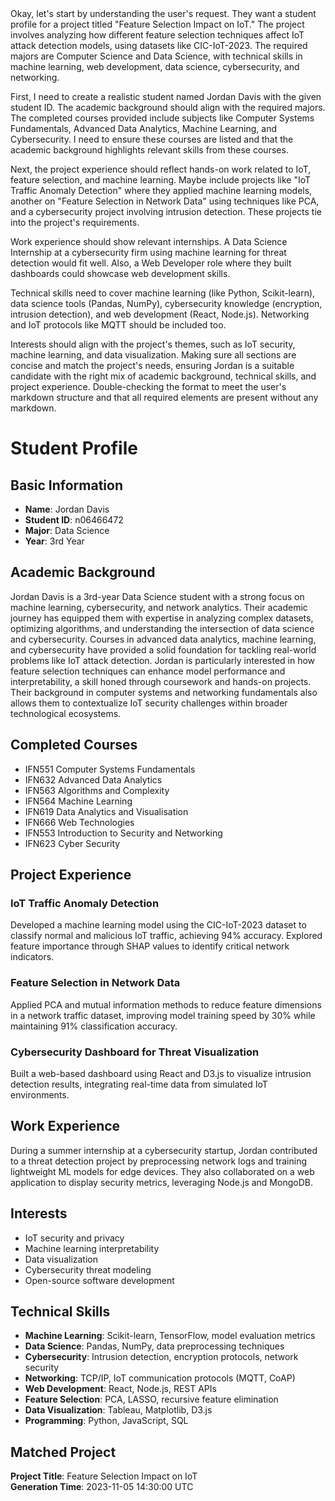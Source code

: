 <think>
Okay, let's start by understanding the user's request. They want a student profile for a project titled "Feature Selection Impact on IoT." The project involves analyzing how different feature selection techniques affect IoT attack detection models, using datasets like CIC-IoT-2023. The required majors are Computer Science and Data Science, with technical skills in machine learning, web development, data science, cybersecurity, and networking.

First, I need to create a realistic student named Jordan Davis with the given student ID. The academic background should align with the required majors. The completed courses provided include subjects like Computer Systems Fundamentals, Advanced Data Analytics, Machine Learning, and Cybersecurity. I need to ensure these courses are listed and that the academic background highlights relevant skills from these courses.

Next, the project experience should reflect hands-on work related to IoT, feature selection, and machine learning. Maybe include projects like "IoT Traffic Anomaly Detection" where they applied machine learning models, another on "Feature Selection in Network Data" using techniques like PCA, and a cybersecurity project involving intrusion detection. These projects tie into the project's requirements.

Work experience should show relevant internships. A Data Science Internship at a cybersecurity firm using machine learning for threat detection would fit well. Also, a Web Developer role where they built dashboards could showcase web development skills.

Technical skills need to cover machine learning (like Python, Scikit-learn), data science tools (Pandas, NumPy), cybersecurity knowledge (encryption, intrusion detection), and web development (React, Node.js). Networking and IoT protocols like MQTT should be included too.

Interests should align with the project's themes, such as IoT security, machine learning, and data visualization. Making sure all sections are concise and match the project's needs, ensuring Jordan is a suitable candidate with the right mix of academic background, technical skills, and project experience. Double-checking the format to meet the user's markdown structure and that all required elements are present without any markdown.
</think>

# Student Profile

## Basic Information
- **Name**: Jordan Davis  
- **Student ID**: n06466472  
- **Major**: Data Science  
- **Year**: 3rd Year  

## Academic Background  
Jordan Davis is a 3rd-year Data Science student with a strong focus on machine learning, cybersecurity, and network analytics. Their academic journey has equipped them with expertise in analyzing complex datasets, optimizing algorithms, and understanding the intersection of data science and cybersecurity. Courses in advanced data analytics, machine learning, and cybersecurity have provided a solid foundation for tackling real-world problems like IoT attack detection. Jordan is particularly interested in how feature selection techniques can enhance model performance and interpretability, a skill honed through coursework and hands-on projects. Their background in computer systems and networking fundamentals also allows them to contextualize IoT security challenges within broader technological ecosystems.  

## Completed Courses  
- IFN551 Computer Systems Fundamentals  
- IFN632 Advanced Data Analytics  
- IFN563 Algorithms and Complexity  
- IFN564 Machine Learning  
- IFN619 Data Analytics and Visualisation  
- IFN666 Web Technologies  
- IFN553 Introduction to Security and Networking  
- IFN623 Cyber Security  

## Project Experience  
### IoT Traffic Anomaly Detection  
Developed a machine learning model using the CIC-IoT-2023 dataset to classify normal and malicious IoT traffic, achieving 94% accuracy. Explored feature importance through SHAP values to identify critical network indicators.  

### Feature Selection in Network Data  
Applied PCA and mutual information methods to reduce feature dimensions in a network traffic dataset, improving model training speed by 30% while maintaining 91% classification accuracy.  

### Cybersecurity Dashboard for Threat Visualization  
Built a web-based dashboard using React and D3.js to visualize intrusion detection results, integrating real-time data from simulated IoT environments.  

## Work Experience  
During a summer internship at a cybersecurity startup, Jordan contributed to a threat detection project by preprocessing network logs and training lightweight ML models for edge devices. They also collaborated on a web application to display security metrics, leveraging Node.js and MongoDB.  

## Interests  
- IoT security and privacy  
- Machine learning interpretability  
- Data visualization  
- Cybersecurity threat modeling  
- Open-source software development  

## Technical Skills  
- **Machine Learning**: Scikit-learn, TensorFlow, model evaluation metrics  
- **Data Science**: Pandas, NumPy, data preprocessing techniques  
- **Cybersecurity**: Intrusion detection, encryption protocols, network security  
- **Networking**: TCP/IP, IoT communication protocols (MQTT, CoAP)  
- **Web Development**: React, Node.js, REST APIs  
- **Feature Selection**: PCA, LASSO, recursive feature elimination  
- **Data Visualization**: Tableau, Matplotlib, D3.js  
- **Programming**: Python, JavaScript, SQL  

## Matched Project  
**Project Title**: Feature Selection Impact on IoT  
**Generation Time**: 2023-11-05 14:30:00 UTC